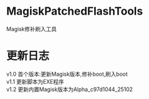 # MagiskPatchedFlashTools  
Magisk修补刷入工具  

# 更新日志  
v1.0 首个版本:更新Magisk版本,修补boot,刷入boot  
v1.1 更新脚本为EXE程序  
v1.2 更新内置Magisk版本为Alpha_c97d1044_25102  

